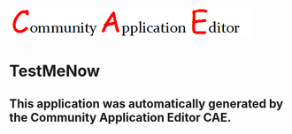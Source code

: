 ![CAE](https://github.com/cae-development/CAE-Deployment-Temp/blob/master/img/logo.png)  

TestMeNow
===================


This application was automatically generated by the Community Application Editor CAE.  
---------------
